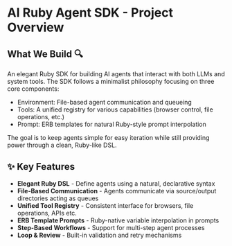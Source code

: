 # AI Ruby Agent SDK - Project Overview

## What We Build 🔍

An elegant Ruby SDK for building AI agents that interact with both LLMs and system tools. The SDK follows a minimalist philosophy focusing on three core components:

- Environment: File-based agent communication and queueing
- Tools: A unified registry for various capabilities (browser control, file operations, etc.)
- Prompt: ERB templates for natural Ruby-style prompt interpolation

The goal is to keep agents simple for easy iteration while still providing power through a clean, Ruby-like DSL.

## ✨ Key Features

- **Elegant Ruby DSL** - Define agents using a natural, declarative syntax
- **File-Based Communication** - Agents communicate via source/output directories acting as queues
- **Unified Tool Registry** - Consistent interface for browsers, file operations, APIs etc.
- **ERB Template Prompts** - Ruby-native variable interpolation in prompts
- **Step-Based Workflows** - Support for multi-step agent processes
- **Loop & Review** - Built-in validation and retry mechanisms